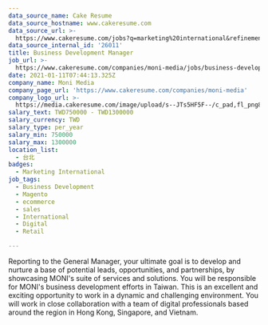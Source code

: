 ```yaml
---
data_source_name: Cake Resume
data_source_hostname: www.cakeresume.com
data_source_url: >-
  https://www.cakeresume.com/jobs?q=marketing%20international&refinementList%5Blang_name%5D%5B0%5D=English&refinementList%5Bsalary_type%5D=per_year&range%5Bsalary_range%5D%5Bmin%5D=1000000
data_source_internal_id: '26011'
title: Business Development Manager
job_url: >-
  https://www.cakeresume.com/companies/moni-media/jobs/business-development-manager-ae16a0
date: 2021-01-11T07:44:13.325Z
company_name: Moni Media
company_page_url: 'https://www.cakeresume.com/companies/moni-media'
company_logo_url: >-
  https://media.cakeresume.com/image/upload/s--JTs5HF5F--/c_pad,fl_png8,h_200,w_200/v1610349414/wmhtrdp2ua6hkdbphj97.png
salary_text: TWD750000 - TWD1300000
salary_currency: TWD
salary_type: per_year
salary_min: 750000
salary_max: 1300000
location_list:
  - 台北
badges:
  - Marketing International
job_tags:
  - Business Development
  - Magento
  - ecommerce
  - sales
  - International
  - Digital
  - Retail

---
```


Reporting to the General Manager, your ultimate goal is to develop and nurture a base of potential leads, opportunities, and partnerships, by showcasing MONI's suite of services and solutions. You will be responsible for MONI's business development efforts in Taiwan. This is an excellent and exciting opportunity to work in a dynamic and challenging environment. You will work in close collaboration with a team of digital professionals based around the region in Hong Kong, Singapore, and Vietnam. 